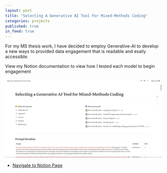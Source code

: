 ```yaml
---
layout: post
title: "Selecting A Generative AI Tool For Mixed-Methods Coding"
categories: projects
published: true
in_feed: true
---
```

For my MS thesis work, I have decided to employ Generative-AI to develop a new ways to provided data engagement that is readable and esaily accessible. 
<section>

<section>
View my Notion documentation to view how I tested each model to begin engagement
		<p><span class="image right"><img src="/assets/images/ai_notion.png" alt="A screenshot of the Notion page the link refers to", width=700 /></span> 
    </p>
  <p>
	<ul class="actions">
		<li><a href="https://natalie-castro.notion.site/Selecting-a-Generative-AI-Tool-for-Mixed-Methods-Coding-11a56d64b28980e59105e37d87580848" class="button primary">Navigate to Notion Page</a></li>
	</ul>
  </p>
</section>
